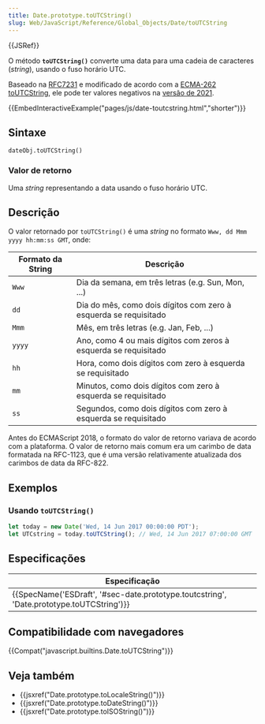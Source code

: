 ```yaml
---
title: Date.prototype.toUTCString()
slug: Web/JavaScript/Reference/Global_Objects/Date/toUTCString
---
```

{{JSRef}}

O método **`toUTCString()`** converte uma data para uma cadeia de caracteres (_string_), usando o fuso horário UTC.

Baseado na [RFC7231](https://tools.ietf.org/html/rfc7231#section-7.1.1.1) e modificado de acordo com a [ECMA-262 toUTCString](https://www.ecma-international.org/ecma-262/10.0/index.html#sec-date.prototype.toutcstring), ele pode ter valores negativos na [versão de 2021](https://tc39.es/ecma262/#sec-date.prototype.toutcstring).

{{EmbedInteractiveExample("pages/js/date-toutcstring.html","shorter")}}

## Sintaxe

```
dateObj.toUTCString()
```

### Valor de retorno

Uma _string_ representando a data usando o fuso horário UTC.

## Descrição

O valor retornado por `toUTCString()` é uma _string_ no formato `Www, dd Mmm yyyy hh:mm:ss GMT`, onde:

| Formato da String | Descrição                                                        |
| ----------------- | ---------------------------------------------------------------- |
| `Www`             | Dia da semana, em três letras (e.g. Sun, Mon, ...)               |
| `dd`              | Dia do mês, como dois dígitos com zero à esquerda se requisitado |
| `Mmm`             | Mês, em três letras (e.g. Jan, Feb, ...)                         |
| `yyyy`            | Ano, como 4 ou mais dígitos com zeros à esquerda se requisitado  |
| `hh`              | Hora, como dois dígitos com zero à esquerda se requisitado       |
| `mm`              | Minutos, como dois dígitos com zero à esquerda se requisitado    |
| `ss`              | Segundos, como dois dígitos com zero à esquerda se requisitado   |

Antes do ECMAScript 2018, o formato do valor de retorno variava de acordo com a plataforma. O valor de retorno mais comum era um carimbo de data formatada na RFC-1123, que é uma versão relativamente atualizada dos carimbos de data da RFC-822.

## Exemplos

### Usando `toUTCString()`

```js
let today = new Date('Wed, 14 Jun 2017 00:00:00 PDT');
let UTCstring = today.toUTCString(); // Wed, 14 Jun 2017 07:00:00 GMT
```

## Especificações

| Especificação                                                                                                        |
| -------------------------------------------------------------------------------------------------------------------- |
| {{SpecName('ESDraft', '#sec-date.prototype.toutcstring', 'Date.prototype.toUTCString')}} |

## Compatibilidade com navegadores

{{Compat("javascript.builtins.Date.toUTCString")}}

## Veja também

- {{jsxref("Date.prototype.toLocaleString()")}}
- {{jsxref("Date.prototype.toDateString()")}}
- {{jsxref("Date.prototype.toISOString()")}}
